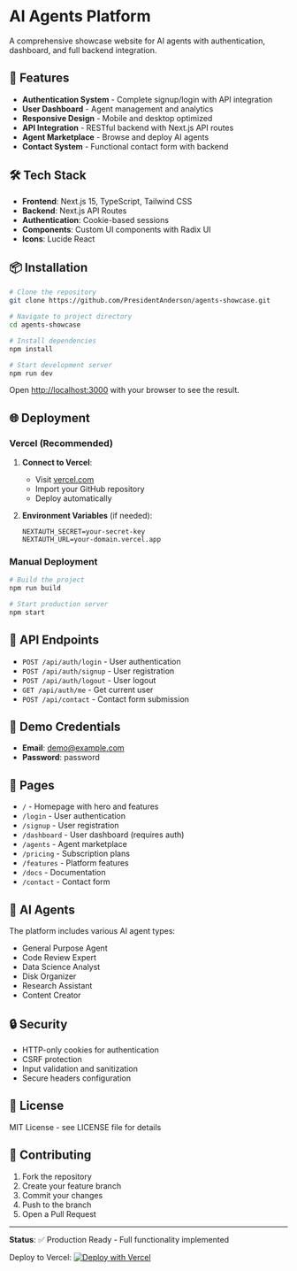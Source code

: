 # AI Agents Platform

A comprehensive showcase website for AI agents with authentication, dashboard, and full backend integration.

## 🚀 Features

- **Authentication System** - Complete signup/login with API integration
- **User Dashboard** - Agent management and analytics
- **Responsive Design** - Mobile and desktop optimized
- **API Integration** - RESTful backend with Next.js API routes
- **Agent Marketplace** - Browse and deploy AI agents
- **Contact System** - Functional contact form with backend

## 🛠️ Tech Stack

- **Frontend**: Next.js 15, TypeScript, Tailwind CSS
- **Backend**: Next.js API Routes
- **Authentication**: Cookie-based sessions
- **Components**: Custom UI components with Radix UI
- **Icons**: Lucide React

## 📦 Installation

```bash
# Clone the repository
git clone https://github.com/PresidentAnderson/agents-showcase.git

# Navigate to project directory
cd agents-showcase

# Install dependencies
npm install

# Start development server
npm run dev
```

Open [http://localhost:3000](http://localhost:3000) with your browser to see the result.

## 🌐 Deployment

### Vercel (Recommended)

1. **Connect to Vercel**:
   - Visit [vercel.com](https://vercel.com)
   - Import your GitHub repository
   - Deploy automatically

2. **Environment Variables** (if needed):
   ```
   NEXTAUTH_SECRET=your-secret-key
   NEXTAUTH_URL=your-domain.vercel.app
   ```

### Manual Deployment

```bash
# Build the project
npm run build

# Start production server
npm start
```

## 🔧 API Endpoints

- `POST /api/auth/login` - User authentication
- `POST /api/auth/signup` - User registration
- `POST /api/auth/logout` - User logout
- `GET /api/auth/me` - Get current user
- `POST /api/contact` - Contact form submission

## 🎯 Demo Credentials

- **Email**: demo@example.com
- **Password**: password

## 📱 Pages

- `/` - Homepage with hero and features
- `/login` - User authentication
- `/signup` - User registration
- `/dashboard` - User dashboard (requires auth)
- `/agents` - Agent marketplace
- `/pricing` - Subscription plans
- `/features` - Platform features
- `/docs` - Documentation
- `/contact` - Contact form

## 🤖 AI Agents

The platform includes various AI agent types:
- General Purpose Agent
- Code Review Expert
- Data Science Analyst
- Disk Organizer
- Research Assistant
- Content Creator

## 🔒 Security

- HTTP-only cookies for authentication
- CSRF protection
- Input validation and sanitization
- Secure headers configuration

## 📄 License

MIT License - see LICENSE file for details

## 🤝 Contributing

1. Fork the repository
2. Create your feature branch
3. Commit your changes
4. Push to the branch
5. Open a Pull Request

---

**Status**: ✅ Production Ready - Full functionality implemented

Deploy to Vercel: [![Deploy with Vercel](https://vercel.com/button)](https://vercel.com/new/git/external?repository-url=https://github.com/PresidentAnderson/agents-showcase)
